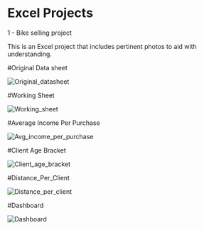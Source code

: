 # Excel Projects
1 - Bike selling project  

This is an Excel project that includes pertinent photos to aid with understanding.

#Original Data sheet

![Original_datasheet](https://user-images.githubusercontent.com/91020553/225938154-f28880d1-76b5-4406-9d50-114f5477d36c.png)

#Working Sheet

![Working_sheet](https://user-images.githubusercontent.com/91020553/225939550-ead678ed-4406-4bc9-85fe-b75f76ce6b1a.png)

#Average Income Per Purchase

![Avg_income_per_purchase](https://user-images.githubusercontent.com/91020553/225939828-e3d1851e-eee0-4191-8d2c-c96b6f3c907d.png)

#Client Age Bracket

![Client_age_bracket](https://user-images.githubusercontent.com/91020553/225940277-9c7492c8-55f5-4158-aadf-90d7f07498e2.png)

#Distance_Per_Client

![Distance_per_client](https://user-images.githubusercontent.com/91020553/225940492-4786a237-d9c3-4d70-869f-aaf49b3cdef0.png)

#Dashboard

![Dashboard](https://user-images.githubusercontent.com/91020553/225940676-739d8a19-82cf-4445-8396-0189e36a73fa.png)
